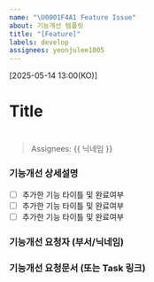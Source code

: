 ```yaml
---
name: "\U0001F4A1 Feature Issue"
about: 기능개선 템플릿
title: "[Feature]"
labels: develop
assignees: yeonjulee1005
---
```


[2025-05-14 13:00(KO)]
# Title
> # 

> Assignees: {{ 닉네임 }}

### 기능개선 상세설명
- [ ] 추가한 기능 타이틀 및 완료여부
- [ ] 추가한 기능 타이틀 및 완료여부
- [ ] 추가한 기능 타이틀 및 완료여부

### 기능개선 요청자 (부서/닉네임)
>

### 기능개선 요청문서 (또는 Task 링크)
>
